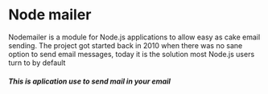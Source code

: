 <h1>Node mailer</h1>
<p>Nodemailer is a module for Node.js applications to allow easy as cake email sending. The project got started back in 2010 when there was no sane option to send email messages, today it is the solution most Node.js users turn to by default</p>
<h5>This is aplication use to send mail in your email</h5>